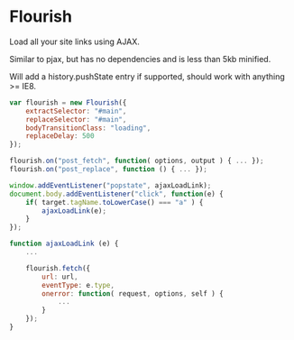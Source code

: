 # Flourish

Load all your site links using AJAX.

Similar to pjax, but has no dependencies and is less than 5kb minified.

Will add a history.pushState entry if supported, should work with anything >= IE8.

```javascript
var flourish = new Flourish({
	extractSelector: "#main",
	replaceSelector: "#main",
	bodyTransitionClass: "loading",
	replaceDelay: 500
});

flourish.on("post_fetch", function( options, output ) { ... });
flourish.on("post_replace", function () { ... });

window.addEventListener("popstate", ajaxLoadLink);
document.body.addEventListener("click", function(e) {
	if( target.tagName.toLowerCase() === "a" ) {
		ajaxLoadLink(e);
	}
});

function ajaxLoadLink (e) {
	...

	flourish.fetch({
		url: url,
		eventType: e.type,
		onerror: function( request, options, self ) {
			...
		}
	});
}
```
